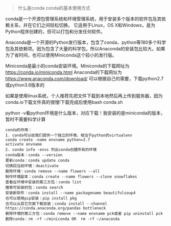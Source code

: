 > 什么是conda
> conda的基本使用方式

conda是一个开源包管理系统和环境管理系统，用于安装多个版本的软件包及其依赖关系，并在它们之间轻松切换。 它适用于Linux，OS X和Windows，是为Python程序创建的，但可以打包和分发任何软件。

Anaconda是一个开源的Python发行版本，包含了conda、python等180多个科学包及其依赖项。因为包含了大量的科学包，所以Anaconda的安装包比较大。如果为了省时间，也可以使用Miniconda这个较小的发行版。

Miniconda是最小的conda安装环境。Miniconda的下载网址为<https://conda.io/miniconda.html>
Anaconda的下载网址为<https://www.anaconda.com/download/> 可以根据自己的需要，下载python2.7或python3.6版本的

如果是使用linux系统，个人推荐先把文件下载到本地然后再上传到服务器，因为conda.io下载文件真的很慢!下载完成后使用bash conda.sh

python -v看python环境是什么版本，对应下载！我安装的是miniconda的版本，暂时不需要科学计算

```
conda的作用：
1. conda可以给我们提供一个独立的环境，相当于python的virtualenv
conda create -name envname python=2.7
activate envname
2. conda info -envs 列出conda创建所有的环境
conda版本：conda --version
更新conda：conda update conda
切换回当前环境：deactivate
删除环境：conda remove --name flowers --all
制作环境副本：conda create --name flowers --clone snowflakes
查看在环境中安装的第三方包：conda list
搜索可安装的包：conda search
安装新软件：conda install --name packagename beautifulsoup4
也可以使用pip安装：pip install pkg
也可以从其它页面下载安装：conda install --channel https://conda.anaconda.org/pandas bottleneck
删除环境的第三方包：conda remove --name envname pck或者 pip uninstall pck
删除conda：rm -rf ~/miniconda OR  rm -rf ~/anaconda
```